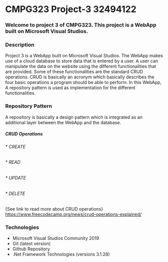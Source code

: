 # CMPG323 Project-3 32494122 

### Welcome to project 3 of CMPG323. This project is a WebApp built on Microsoft Visual Studios.

### Description

Project 3 is a WebApp built on Microsoft Visual Studios. The WebApp makes use of a cloud database to store data that is entered by a user. A user can manipulate the data on the website using the different functionalities that are provided. Some of these functionalities are the standard CRUD operations. CRUD is basically an acronym which basically describes the four basic operations a program should be able to perform. In this WebApp, A repository pattern is used as implementation for the different functionalities.

### Repository Pattern 
A repository is basically a design pattern which is integrated as an additional layer between the WebApp and the database.

##### CRUD Operations
###### * CREATE
###### * READ
###### * UPDATE
###### * DELETE 
{See link to read more about CRUD operations} https://www.freecodecamp.org/news/crud-operations-explained/

### Technologies

* Microsoft Visual Studios Community 2019
* Git (latest version)
* Github Repository
* .Net Framework Technologies (versions 3.1.28)
